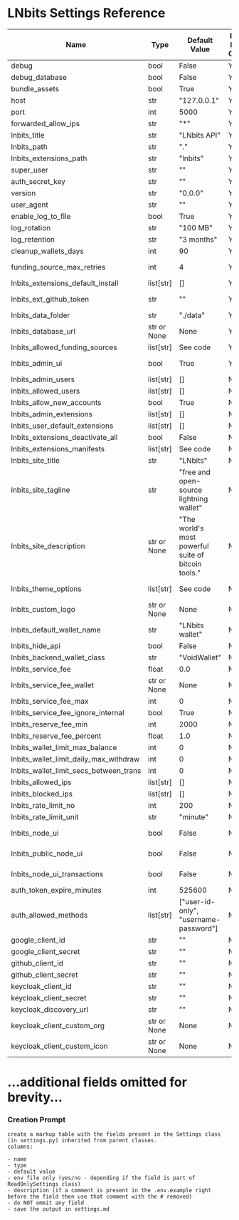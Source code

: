 # LNbits Settings Reference

| Name                           | Type                | Default Value                | Env File Only | Description                                                                                           |
|--------------------------------|---------------------|------------------------------|---------------|-------------------------------------------------------------------------------------------------------|
| debug                          | bool                | False                        | Yes           |                                                                                                       |
| debug_database                 | bool                | False                        | Yes           |                                                                                                       |
| bundle_assets                  | bool                | True                         | Yes           |                                                                                                       |
| host                           | str                 | "127.0.0.1"                  | Yes           |                                                                                                       |
| port                           | int                 | 5000                         | Yes           |                                                                                                       |
| forwarded_allow_ips            | str                 | "*"                          | Yes           | allow https behind a proxy                                                                            |
| lnbits_title                   | str                 | "LNbits API"                 | Yes           |                                                                                                       |
| lnbits_path                    | str                 | "."                          | Yes           |                                                                                                       |
| lnbits_extensions_path         | str                 | "lnbits"                     | Yes           | Path where extensions will be installed                                                               |
| super_user                     | str                 | ""                           | Yes           | ID of the super user. The user ID must exist.                                                         |
| auth_secret_key                | str                 | ""                           | Yes           | Secret Key: will default to the hash of the super user.                                               |
| version                        | str                 | "0.0.0"                      | Yes           |                                                                                                       |
| user_agent                     | str                 | ""                           | Yes           |                                                                                                       |
| enable_log_to_file             | bool                | True                         | Yes           | logging into LNBITS_DATA_FOLDER/logs/                                                                 |
| log_rotation                   | str                 | "100 MB"                     | Yes           | https://loguru.readthedocs.io/en/stable/api/logger.html#file                                          |
| log_retention                  | str                 | "3 months"                   | Yes           | https://loguru.readthedocs.io/en/stable/api/logger.html#file                                          |
| cleanup_wallets_days           | int                 | 90                           | Yes           | for database cleanup commands                                                                         |
| funding_source_max_retries     | int                 | 4                            | Yes           | How many times to retry connectiong to the Funding Source before defaulting to the VoidWallet         |
| lnbits_extensions_default_install | list[str]         | []                           | Yes           | Extensions to be installed by default.                                                                |
| lnbits_ext_github_token        | str                 | ""                           | Yes           | GitHub has rate-limits for its APIs. The limit can be increased specifying a GITHUB_TOKEN             |
| lnbits_data_folder             | str                 | "./data"                     | Yes           | Database: to use SQLite, specify LNBITS_DATA_FOLDER                                                   |
| lnbits_database_url            | str or None         | None                         | Yes           | Database: to use PostgreSQL, specify LNBITS_DATABASE_URL                                              |
| lnbits_allowed_funding_sources | list[str]           | See code                     | Yes           | which fundingsources are allowed in the admin ui                                                      |
| lnbits_admin_ui                | bool                | True                         | Yes           | Enable Admin GUI, available for the first user in LNBITS_ADMIN_USERS if available.                    |
| lnbits_admin_users             | list[str]           | []                           | No            | Allow users and admins by user IDs (comma separated list)                                             |
| lnbits_allowed_users           | list[str]           | []                           | No            | Allow users and admins by user IDs (comma separated list)                                             |
| lnbits_allow_new_accounts      | bool                | True                         | No            | Disable account creation for new users                                                                |
| lnbits_admin_extensions        | list[str]           | []                           | No            | Extensions only admin can access                                                                      |
| lnbits_user_default_extensions | list[str]           | []                           | No            | Extensions enabled by default when a user is created                                                  |
| lnbits_extensions_deactivate_all | bool              | False                        | No            | Start LNbits core only. The extensions are not loaded.                                                |
| lnbits_extensions_manifests    | list[str]           | See code                     | No            | LNBITS_EXTENSIONS_MANIFESTS URLs                                                                      |
| lnbits_site_title              | str                 | "LNbits"                     | No            | Change theme                                                                                          |
| lnbits_site_tagline            | str                 | "free and open-source lightning wallet" | No     | Change theme                                                                                          |
| lnbits_site_description        | str or None         | "The world's most powerful suite of bitcoin tools." | No | Change theme                                                                                          |
| lnbits_theme_options           | list[str]           | See code                     | No            | Choose from bitcoin, mint, flamingo, freedom, salvador, autumn, monochrome, classic, cyber            |
| lnbits_custom_logo             | str or None         | None                         | No            | LNBITS_CUSTOM_LOGO URL                                                                               |
| lnbits_default_wallet_name     | str                 | "LNbits wallet"              | No            | Change theme                                                                                          |
| lnbits_hide_api                | bool                | False                        | No            | Hides wallet api, extensions can choose to honor                                                      |
| lnbits_backend_wallet_class    | str                 | "VoidWallet"                 | No            | which fundingsources are allowed in the admin ui                                                      |
| lnbits_service_fee             | float               | 0.0                          | No            | the service fee (in percent)                                                                         |
| lnbits_service_fee_wallet      | str or None         | None                         | No            | the wallet where fees go to                                                                          |
| lnbits_service_fee_max         | int                 | 0                            | No            | the maximum fee per transaction (in satoshis)                                                        |
| lnbits_service_fee_ignore_internal | bool            | True                         | No            | disable fees for internal transactions                                                               |
| lnbits_reserve_fee_min         | int                 | 2000                         | No            | value in millisats                                                                                   |
| lnbits_reserve_fee_percent     | float               | 1.0                          | No            | value in percent                                                                                     |
| lnbits_wallet_limit_max_balance| int                 | 0                            | No            | limit the maximum balance for each wallet                                                            |
| lnbits_wallet_limit_daily_max_withdraw | int         | 0                            | No            | limit the maximum daily withdraw for each wallet                                                     |
| lnbits_wallet_limit_secs_between_trans | int         | 0                            | No            | limit the seconds between transactions                                                               |
| lnbits_allowed_ips             | list[str]           | []                           | No            | Server security, rate limiting ips, blocked ips, allowed ips                                         |
| lnbits_blocked_ips             | list[str]           | []                           | No            | Server security, rate limiting ips, blocked ips, allowed ips                                         |
| lnbits_rate_limit_no           | int                 | 200                          | No            | Server security, rate limiting ips, blocked ips, allowed ips                                         |
| lnbits_rate_limit_unit         | str                 | "minute"                     | No            | Server security, rate limiting ips, blocked ips, allowed ips                                         |
| lnbits_node_ui                 | bool                | False                        | No            | Enable Node Management without activating the LNBITS Admin GUI                                       |
| lnbits_public_node_ui          | bool                | False                        | No            | Enable Node Management without activating the LNBITS Admin GUI                                       |
| lnbits_node_ui_transactions    | bool                | False                        | No            | Enabling the transactions tab can cause crashes on large Core Lightning nodes.                       |
| auth_token_expire_minutes      | int                 | 525600                       | No            | AUTH_TOKEN_EXPIRE_MINUTES                                                                            |
| auth_allowed_methods           | list[str]           | ["user-id-only", "username-password"] | No | Possible authorization methods                                                                       |
| google_client_id               | str                 | ""                           | No            | Google OAuth Config                                                                                  |
| google_client_secret           | str                 | ""                           | No            | Google OAuth Config                                                                                  |
| github_client_id               | str                 | ""                           | No            | GitHub OAuth Config                                                                                  |
| github_client_secret           | str                 | ""                           | No            | GitHub OAuth Config                                                                                  |
| keycloak_client_id             | str                 | ""                           | No            | Keycloak OAuth Config                                                                                |
| keycloak_client_secret         | str                 | ""                           | No            | Keycloak OAuth Config                                                                                |
| keycloak_discovery_url         | str                 | ""                           | No            | Keycloak OAuth Config                                                                                |
| keycloak_client_custom_org     | str or None         | None                         | No            | Keycloak OAuth Config                                                                                |
| keycloak_client_custom_icon    | str or None         | None                         | No            | Keycloak OAuth Config                                                                                |

# ...additional fields omitted for brevity...




### Creation Prompt
```
create a markup table with the fields present in the Settings class (in settings.py) inherited from parent classes.
columns:

- name
- type
- default value
- env file only (yes/no - depending if the field is part of ReadOnlySettings class)
- description (if a comment is present in the .env.example right before the field then use that comment with the # removed)
- do NOT ommit any field
- save the output in settings.md
```
